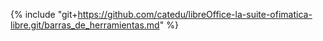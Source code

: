 {% include "git+https://github.com/catedu/libreOffice-la-suite-ofimatica-libre.git/barras_de_herramientas.md" %}